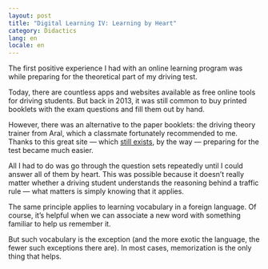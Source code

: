 ```yaml
---
layout: post
title: "Digital Learning IV: Learning by Heart"
category: Didactics
lang: en
locale: en
---
```


The first positive experience I had with an online learning program was while preparing for the theoretical part of my driving test.

Today, there are countless apps and websites available as free online tools for driving students. But back in 2013, it was still common to buy printed booklets with the exam questions and fill them out by hand.

However, there was an alternative to the paper booklets: the driving theory trainer from Aral, which a classmate fortunately recommended to me. Thanks to this great site — which [still exists](https://mein.aral.de/einstellungen/theorietrainer), by the way — preparing for the test became much easier.

All I had to do was go through the question sets repeatedly until I could answer all of them by heart. This was possible because it doesn’t really matter whether a driving student understands the reasoning behind a traffic rule — what matters is simply knowing that it applies.

The same principle applies to learning vocabulary in a foreign language. Of course, it’s helpful when we can associate a new word with something familiar to help us remember it.

But such vocabulary is the exception (and the more exotic the language, the fewer such exceptions there are). In most cases, memorization is the only thing that helps.
